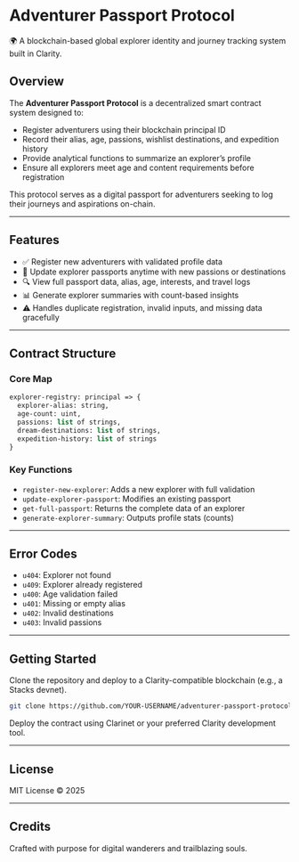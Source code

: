 # Adventurer Passport Protocol

🌍 A blockchain-based global explorer identity and journey tracking system built in Clarity.

## Overview

The **Adventurer Passport Protocol** is a decentralized smart contract system designed to:
- Register adventurers using their blockchain principal ID
- Record their alias, age, passions, wishlist destinations, and expedition history
- Provide analytical functions to summarize an explorer’s profile
- Ensure all explorers meet age and content requirements before registration

This protocol serves as a digital passport for adventurers seeking to log their journeys and aspirations on-chain.

---

## Features

- ✅ Register new adventurers with validated profile data  
- 🔄 Update explorer passports anytime with new passions or destinations  
- 🔍 View full passport data, alias, age, interests, and travel logs  
- 📊 Generate explorer summaries with count-based insights  
- ⚠️ Handles duplicate registration, invalid inputs, and missing data gracefully

---

## Contract Structure

### Core Map
```clojure
explorer-registry: principal => {
  explorer-alias: string,
  age-count: uint,
  passions: list of strings,
  dream-destinations: list of strings,
  expedition-history: list of strings
}
```

### Key Functions

- `register-new-explorer`: Adds a new explorer with full validation
- `update-explorer-passport`: Modifies an existing passport
- `get-full-passport`: Returns the complete data of an explorer
- `generate-explorer-summary`: Outputs profile stats (counts)

---

## Error Codes

- `u404`: Explorer not found  
- `u409`: Explorer already registered  
- `u400`: Age validation failed  
- `u401`: Missing or empty alias  
- `u402`: Invalid destinations  
- `u403`: Invalid passions  

---

## Getting Started

Clone the repository and deploy to a Clarity-compatible blockchain (e.g., a Stacks devnet).

```bash
git clone https://github.com/YOUR-USERNAME/adventurer-passport-protocol.git
```

Deploy the contract using Clarinet or your preferred Clarity development tool.

---

## License

MIT License © 2025

---

## Credits

Crafted with purpose for digital wanderers and trailblazing souls.
